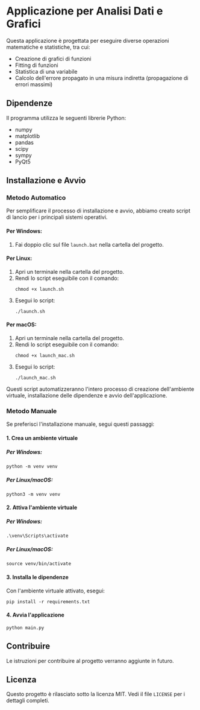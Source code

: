 # Applicazione per Analisi Dati e Grafici

Questa applicazione è progettata per eseguire diverse operazioni matematiche e statistiche, tra cui:

- Creazione di grafici di funzioni
- Fitting di funzioni
- Statistica di una variabile
- Calcolo dell'errore propagato in una misura indiretta (propagazione di errori massimi)

## Dipendenze

Il programma utilizza le seguenti librerie Python:

- numpy
- matplotlib
- pandas
- scipy
- sympy
- PyQt5

## Installazione e Avvio

### Metodo Automatico

Per semplificare il processo di installazione e avvio, abbiamo creato script di lancio per i principali sistemi operativi.

#### Per Windows:
1. Fai doppio clic sul file `launch.bat` nella cartella del progetto.

#### Per Linux:
1. Apri un terminale nella cartella del progetto.
2. Rendi lo script eseguibile con il comando:
   ```
   chmod +x launch.sh
   ```
3. Esegui lo script:
   ```
   ./launch.sh
   ```

#### Per macOS:
1. Apri un terminale nella cartella del progetto.
2. Rendi lo script eseguibile con il comando:
   ```
   chmod +x launch_mac.sh
   ```
3. Esegui lo script:
   ```
   ./launch_mac.sh
   ```

Questi script automatizzeranno l'intero processo di creazione dell'ambiente virtuale, installazione delle dipendenze e avvio dell'applicazione.

### Metodo Manuale

Se preferisci l'installazione manuale, segui questi passaggi:

#### 1. Crea un ambiente virtuale

##### Per Windows:
```
python -m venv venv
```

##### Per Linux/macOS:
```
python3 -m venv venv
```

#### 2. Attiva l'ambiente virtuale

##### Per Windows:
```
.\venv\Scripts\activate
```

##### Per Linux/macOS:
```
source venv/bin/activate
```

#### 3. Installa le dipendenze

Con l'ambiente virtuale attivato, esegui:

```
pip install -r requirements.txt
```

#### 4. Avvia l'applicazione

```
python main.py
```

## Contribuire

Le istruzioni per contribuire al progetto verranno aggiunte in futuro.

## Licenza

Questo progetto è rilasciato sotto la licenza MIT. Vedi il file `LICENSE` per i dettagli completi.
